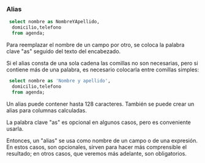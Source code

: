### Alias

```sql
 select nombre as NombreYApellido,
  domicilio,telefono
  from agenda;
```

Para reemplazar el nombre de un campo por otro, se coloca la palabra clave "as" seguido del texto del encabezado.

Si el alias consta de una sola cadena las comillas no son necesarias, pero si contiene más de una palabra, es necesario colocarla entre comillas simples:

```sql
 select nombre as 'Nombre y apellido',
  domicilio,telefono
  from agenda;
```

Un alias puede contener hasta 128 caracteres.
También se puede crear un alias para columnas calculadas.

La palabra clave "as" es opcional en algunos casos, pero es conveniente usarla.

Entonces, un "alias" se usa como nombre de un campo o de una expresión. En estos casos, son opcionales, sirven para hacer más comprensible el resultado; en otros casos, que veremos más adelante, son obligatorios.